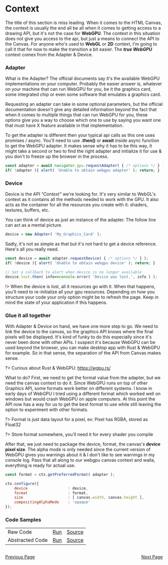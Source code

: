 # Context

The title of this section is miss leading. When it comes to the HTML Canvas, the context is usually the end all be all when it comes to getting access to a drawing API, but it's not the case for **WebGPU**. The context in this situation does not give you access to the api, but just a means to connect the API to the Canvas. For anyone who's used to **WebGL** or **2D** context, I'm going to call it that for now to make the transition a bit easier. The ***true WebGPU*** context comes from the Adapter & Device.


### Adapter

What is the Adapter? The official documents say it's the available WebGPU implementations on your computer. Probably the easier answer is, whatever on your machine that can run WebGPU for you, be it the graphics card, some integrated chip or even some software that emulates a graphics card.

Requesting an adapter can take in some optional parameters, but the official documentation doesn't give any detailed information beyond the fact that when it comes to multiple things that can run WebGPU for you, these options give you a way to choose which one to use by saying you want one that must have X feature available in that implementation.

To get the adapter is different then your typical api calls as this one uses promises / async. You'll need to use **.then()** or **await** inside async function to get the WebGPU adapter. It makes sense why it has to be this way, it might take a second or two to find the right adapter and initialize it for use & you don't to freeze up the browser in the process.

```js
const adapter = await navigator.gpu.requestAdapter( { /* options */ } );
if( !adapter ){ alert( 'Unable to obtain webgpu adapter' ); return; }
```

### Device

Device is the API *"Context"* we're looking for. It's very similar to WebGL's context as it contains all the methods needed to work with the GPU. It also acts as the container for all the resources you create with it: shaders, textures, buffers, etc.

You can think of device as just an instance of the adapter. The follow line can act as a mental picture.
```js
device = new Adapter( 'My_Graphics_Card' );
```

Sadly, it's not as simple as that but it's not hard to get a device reference. Here's all you really need.
```js
const device = await adapter.requestDevice( { /* options */ } );
if( !device ){ alert( 'Unable to obtain webgpu device' ); return; }

// Set a callback to alert when device is no longer available
device.lost.then( info=>console.error( 'Device was lost.', info ) );
```

!> When the device is lost, all it resources go with it. When that happens, you'll need to re-initialize all your gpu resources. Depending on how you structure your code your only option might be to refresh the page. Keep in mind the state of your application if this happens.

### Glue it all together

With Adapter & Device on hand, we have one more step to go. We need to link the device to the canvas, so the graphics API knows where the final pixels will be displayed. It's kind of funky to do this especially since it's never been done with other APIs. I suspect it's because WebGPU can be used beyond the browser, you can make desktop app with Rust & WebGPU for example. So in that sense, the separation of the API from Canvas makes sense.

?> Curious about Rust & WebGPU: https://wgpu.rs/

What to do? First, we need to get the format value from the adapter, but we need the canvas context to do it. Since WebGPU runs on top of other Graphics API, some formats work better on different systems. I know in early days of WebGPU I tried using a different format which worked well on windows but would crash WebGPU on apple computers. At this point the API now has a way for us to get the best format to use while still leaving the option to experiment with other formats.

?> Format is just data layout for a pixel, ex: Pixel has RGBA, stored as Float32

?> Store format somewhere, you'll need it for every shader you compile

After that, we just need to package the device, format, the canvas's **device pixel size**. The alpha mode is only needed since the current version of WebGPU gives you warnings about it & I don't like to see warnings in my console log. Pass that all along to our webgpu canvas context and walla, everything is ready for actual use.

```js
const format = ctx.getPreferredFormat( adapter );

ctx.configure({
    device                  : device, 
    format                  : format, 
    size                    : [ canvas.width, canvas.height ],
    compositingAlphaMode    : 'opaque'
});
```

### Code Samples
||||
| - | -: | -: |
| Raw Code | <a href="/learn_webgpu/lessons/002_context/raw_code.html" target="_blank">Run</a> | <a href="https://github.com/sketchpunklabs/learn_webgpu/blob/main/lessons/002_context/raw_code.html" target="_blank">Source</a>
| Abstracted Code | <a href="/learn_webgpu/lessons/002_context/abstract_code.html" target="_blank">Run</a> | <a href="https://github.com/sketchpunklabs/learn_webgpu/blob/main/lessons/002_context/abstract_code.html" target="_blank">Source</a>


<div style="float:left">

[Previous Page](/lessons/001_canvas/index.md)

</div>

<div style="float:right">

[Next Page](/lessons/003_buffers/index.md)

</div>